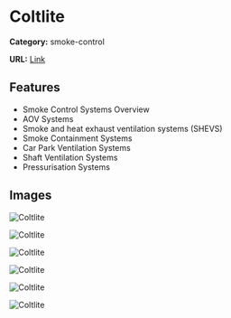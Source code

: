 # Coltlite

**Category:** smoke-control

**URL:** [Link](https://colt.info/gb/en/products/product-overview/smoke-control/coltlite/)

## Features

- Smoke Control Systems Overview
- AOV Systems
- Smoke and heat exhaust ventilation systems (SHEVS)
- Smoke Containment Systems
- Car Park Ventilation Systems
- Shaft Ventilation Systems
- Pressurisation Systems

## Images

![Coltlite](https://colt.info/content/dam/colt/colt/products/coltlite/colt-coltlite-clst-louvered-ventilator-product-open.png/jcr:content/renditions/cq5dam.web.1280.1280.png)

![Coltlite](https://colt.info/content/dam/colt/colt/products/coltlite/colt-coltlite-cl3-louvered-ventilator-product-open.png/jcr:content/renditions/cq5dam.web.1280.1280.png)

![Coltlite](https://colt.info/content/dam/colt/colt/products/coltlite/colt-coltlite-cln-louvered-ventilator-product-open.png/jcr:content/renditions/cq5dam.web.1280.1280.png)

![Coltlite](https://colt.info/content/dam/colt/colt/products/coltlite/colt-coltlite-cls-louvered-ventilator-product-open.png/jcr:content/renditions/cq5dam.web.1280.1280.png)

![Coltlite](https://colt.info/content/dam/colt/colt/products/coltlite/colt-coltlite-clt-louvered-ventilator-product-open.png/jcr:content/renditions/cq5dam.web.1280.1280.png)

![Coltlite](https://colt.info/content/dam/colt/colt/products/coltlite/colt-coltlite-cls45-louvered-ventilator-product-open.png/jcr:content/renditions/cq5dam.web.1280.1280.png)